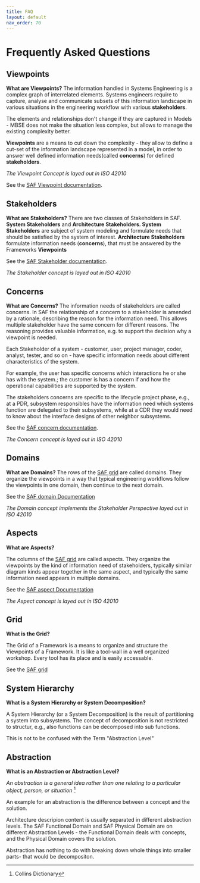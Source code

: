 ```yaml
---
title: FAQ
layout: default
nav_order: 70
---
```

# Frequently Asked Questions
## Viewpoints
**What are Viewpoints?** 
The information handled in Systems Engineering is a complex graph of interrelated elements. Systems engineers require to capture, analyse and communicate subsets of this information landscape in various situations in the engineering workflow with various **stakeholders**.

The elements and relationships don't change if they are captured in Models - MBSE does not make the situation less complex, but allows to manage the existing complexity better.

**Viewpoints** are a means to cut down the complexity - they allow to define a cut-set of the information landscape represented in a model, in order to answer well defined information needs(called **concerns**) for defined **stakeholders**.

*The Viewpoint Concept is layed out in ISO 42010*

See the [SAF Viewpoint documentation](viewpoints.md).

## Stakeholders
**What are Stakeholders?** 
There are two classes of Stakeholders in SAF. **System Stakeholders** and **Architecture Stakeholders. System Stakeholders** are subject of system modeling and formulate needs that should be satisfied by the system of interest.
**Architecture Stakeholders** formulate information needs (**concerns**), that must be answered by the Frameworks **Viewpoints**

See the [SAF Stakeholder documentation](stakeholders.md).

*The Stakeholder concept is layed out in ISO 42010*

## Concerns
**What are Concerns?** 
The information needs of stakeholders are called concerns. In SAF the relationship of a concern to a stakeholder is amended by a rationale, describing the reason for the information need.
This allows multiple stakeholder have the same concern for different reasons. The reasoning provides valuable information, e.g. to support the decision why a viewpoint is needed. 

Each Stakeholder of a system - customer, user, project manager, coder, analyst, tester, and so on - have specific information needs about different characteristics of the system.

For example, the user has specific concerns which interactions he or she has with the system.; the customer is has a concern if and how the operational capabilities are supported by the system.

The stakeholders concerns are specific to the lifecycle project phase, e.g., at a PDR, subsystem responsibles have the information need which systems function are delegated to their subsystems, while at a CDR they would need to know about the interface designs of other neighbor subsystems.

See the [SAF concern documentation](concerns.html).

*The Concern concept is layed out in ISO 42010*

## Domains
**What are Domains?**
The rows of the [SAF grid](../index.md#saf-grid) are called  domains. They organize the viewpoints in a way that typical engineering workflows follow the viewpoints in one domain, then continue to the next domain. 

See the [SAF domain Documentation](domains.md)

*The Domain concept implements the Stakeholder Perspective layed out in ISO 42010*

## Aspects
**What are Aspects?**

The columns of the [SAF grid](../index.md#saf-grid) are called aspects. They organize the viewpoints by the kind of information need of stakeholders, typically similar diagram kinds appear together in the same aspect, and typically the same information need appears in multiple domains. 

See the [SAF aspect Documentation](aspects.md)

*The Aspect concept is layed out in ISO 42010*

## Grid
**What is the Grid?** 

The Grid of a Framework is a means to organize and structure the Viewpoints of a Framework. It is like a tool-wall in a well organized workshop. Every tool has its place and is easily accessable.

See the [SAF grid](../index.md#saf-grid)

## System Hierarchy
**What is a System Hierarchy or System Decomposition?**

A System Hierarchy (or a System Decomposition) is the result of partitioning a system into subsystems.
The concept of decomposition is not restricted to structur, e.g., also functions can be decomposed into sub functions.

This is not to be confused with the Term "Abstraction Level"

## Abstraction
**What is an Abstraction or Abstraction Level?**

*An abstraction is a general idea rather than one relating to a particular object, person, or situation* [^1]

An example for an abstraction is the difference between a concept and the solution. 

Architecture descripion content is usually separated in different abstraction levels.
The SAF Functional Domain and SAF Physical Domain are on different Abstraction Levels - the Functional Domain deals with concepts, and the Physical Domain covers the solution.

Abstraction has nothing to do with breaking down whole things into smaller parts- that would be decompositon.

[^1]:Collins Dictionary
